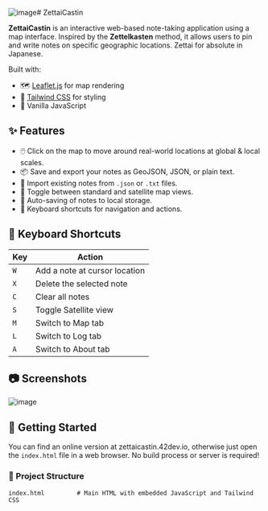 ![image](https://github.com/user-attachments/assets/32c0d44a-fcc8-4d7e-b8a0-f92cf46da008)# ZettaiCastin

**ZettaiCastin** is an interactive web-based note-taking application using a map interface.
Inspired by the **Zettelkasten** method, it allows users to pin and write notes on specific geographic locations.
Zettai for absolute in Japanese.

Built with:

- 🗺️ [Leaflet.js](https://leafletjs.com/) for map rendering  
- 🎨 [Tailwind CSS](https://tailwindcss.com/) for styling  
- 🧠 Vanilla JavaScript  

## ✨ Features

- 🖱️ Click on the map to move around real-world locations at global & local scales.
- 📦 Save and export your notes as GeoJSON, JSON, or plain text.
- 📁 Import existing notes from `.json` or `.txt` files.
- 🔄 Toggle between standard and satellite map views.
- 💾 Auto-saving of notes to local storage.
- 🧭 Keyboard shortcuts for navigation and actions.

## 🧭 Keyboard Shortcuts

| Key | Action                          |
|-----|---------------------------------|
| `W` | Add a note at cursor location   |
| `X` | Delete the selected note        |
| `C` | Clear all notes                 |
| `S` | Toggle Satellite view           |
| `M` | Switch to Map tab               |
| `L` | Switch to Log tab               |
| `A` | Switch to About tab             |

## 📷 Screenshots

![image](https://github.com/user-attachments/assets/8153eeba-9278-4d39-9b29-06354adc6e5d)


## 🚀 Getting Started

You can find an online version at zettaicastin.42dev.io,
otherwise just open the `index.html` file in a web browser.
No build process or server is required!

### 📂 Project Structure

```text
index.html         # Main HTML with embedded JavaScript and Tailwind CSS
